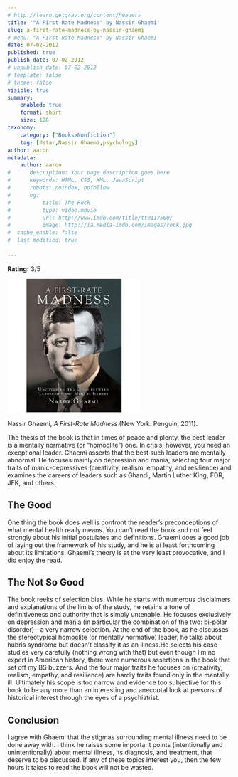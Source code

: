 ```yaml
---
# http://learn.getgrav.org/content/headers
title: '"A First-Rate Madness" by Nassir Ghaemi'
slug: a-first-rate-madness-by-nassir-ghaemi
# menu: "A First-Rate Madness" by Nassir Ghaemi
date: 07-02-2012
published: true
publish_date: 07-02-2012
# unpublish_date: 07-02-2012
# template: false
# theme: false
visible: true
summary:
    enabled: true
    format: short
    size: 128
taxonomy:
    category: ["Books>Nonfiction"]
    tag: [3star,Nassir Ghaemi,psychology]
author: aaron
metadata:
    author: aaron
#      description: Your page description goes here
#      keywords: HTML, CSS, XML, JavaScript
#      robots: noindex, nofollow
#      og:
#          title: The Rock
#          type: video.movie
#          url: http://www.imdb.com/title/tt0117500/
#          image: http://ia.media-imdb.com/images/rock.jpg
#  cache_enable: false
#  last_modified: true

---
```


**Rating:** 3/5

![](cover.jpg "First-Rate Madness")

Nassir Ghaemi, *A First-Rate Madness* (New York: Penguin, 2011).

The thesis of the book is that in times of peace and plenty, the best leader is a mentally normative (or “homoclite”) one. In crisis, however, you need an exceptional leader. Ghaemi asserts that the best such leaders are mentally abnormal. He focuses mainly on depression and mania, selecting four major traits of manic-depressives (creativity, realism, empathy, and resilience) and examines the careers of leaders such as Ghandi, Martin Luther King, FDR, JFK, and others.

## The Good

One thing the book does well is confront the reader’s preconceptions of what mental health really means. You can’t read the book and not feel strongly about his initial postulates and definitions. Ghaemi does a good job of laying out the framework of his study, and he is at least forthcoming about its limitations. Ghaemi’s theory is at the very least provocative, and I did enjoy the read.

## The Not So Good

The book reeks of selection bias. While he starts with numerous disclaimers and explanations of the limits of the study, he retains a tone of definitiveness and authority that is simply untenable. He focuses exclusively on depression and mania (in particular the combination of the two: bi-polar disorder)—a very narrow selection. At the end of the book, as he discusses the stereotypical homoclite (or mentally normative) leader, he talks about hubris syndrome but doesn’t classify it as an illness.He selects his case studies very carefully (nothing wrong with that) but even though I’m no expert in American history, there were numerous assertions in the book that set off my BS buzzers. And the four major traits he focuses on (creativity, realism, empathy, and resilience) are hardly traits found only in the mentally ill. Ultimately his scope is too narrow and evidence too subjective for this book to be any more than an interesting and anecdotal look at persons of historical interest through the eyes of a psychiatrist.

## Conclusion

I agree with Ghaemi that the stigmas surrounding mental illness need to be done away with. I think he raises some important points (intentionally and unintentionally) about mental illness, its diagnosis, and treatment, that deserve to be discussed. If any of these topics interest you, then the few hours it takes to read the book will not be wasted.


